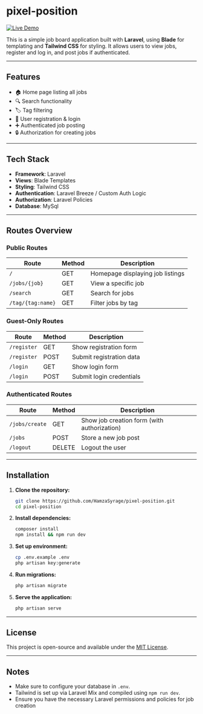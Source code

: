 # pixel-position

[![Live Demo](https://img.shields.io/badge/Live-Demo-blue?style=flat-square)](https://pixel-position-production-3448.up.railway.app/)

This is a simple job board application built with **Laravel**, using **Blade** for templating and **Tailwind CSS** for styling. It allows users to view jobs, register and log in, and post jobs if authenticated.

---

## Features

- 🏠 Home page listing all jobs  
- 🔍 Search functionality  
- 🏷️ Tag filtering  
- 👤 User registration & login  
- ➕ Authenticated job posting  
- 🔒 Authorization for creating jobs  

---

## Tech Stack

- **Framework**: Laravel  
- **Views**: Blade Templates  
- **Styling**: Tailwind CSS  
- **Authentication**: Laravel Breeze / Custom Auth Logic  
- **Authorization**: Laravel Policies  
- **Database**:  MySql  

---

## Routes Overview

### Public Routes

| Route             | Method | Description                      |
| ----------------- | ------ | -------------------------------- |
| `/`               | GET    | Homepage displaying job listings |
| `/jobs/{job}`     | GET    | View a specific job              |
| `/search`         | GET    | Search for jobs                  |
| `/tag/{tag:name}` | GET    | Filter jobs by tag               |

### Guest-Only Routes

| Route       | Method | Description              |
| ----------- | ------ | ------------------------ |
| `/register` | GET    | Show registration form   |
| `/register` | POST   | Submit registration data |
| `/login`    | GET    | Show login form          |
| `/login`    | POST   | Submit login credentials |

### Authenticated Routes

| Route          | Method | Description                                 |
| -------------- | ------ | ------------------------------------------- |
| `/jobs/create` | GET    | Show job creation form (with authorization) |
| `/jobs`        | POST   | Store a new job post                        |
| `/logout`      | DELETE | Logout the user                             |

---

## Installation

1. **Clone the repository:**
   ```bash
   git clone https://github.com/HamzaSyrage/pixel-position.git
   cd pixel-position
   ```

2. **Install dependencies:**
   ```bash
   composer install
   npm install && npm run dev
   ```

3. **Set up environment:**
   ```bash
   cp .env.example .env
   php artisan key:generate
   ```

4. **Run migrations:**
   ```bash
   php artisan migrate
   ```

5. **Serve the application:**
   ```bash
   php artisan serve
   ```

---

## License

This project is open-source and available under the [MIT License](LICENSE).

---

## Notes

- Make sure to configure your database in `.env`.
- Tailwind is set up via Laravel Mix and compiled using `npm run dev`.
- Ensure you have the necessary Laravel permissions and policies for job creation

